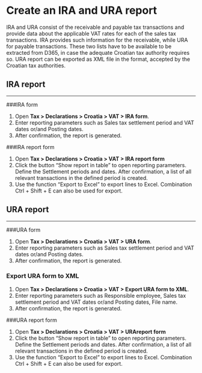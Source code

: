 # Create an IRA and URA report

IRA and URA consist of the receivable and payable tax transactions and provide data about the applicable VAT rates for each of the sales tax transactions. IRA provides such information for the receivable, while URA for payable transactions. These two lists have to be available to be extracted from D365, in case the adequate Croatian tax authority requires so. URA report can be exported as XML file in the format, accepted by the Croatian tax authorities.
 
## IRA report 
---
###IRA form

1. Open **Tax > Declarations > Croatia  > VAT > IRA form**.
2. Enter reporting parameters such as Sales tax settlement period and VAT dates or/and Posting dates. 
3. After confirmation, the report is generated. 

###IRA report form
1. Open **Tax > Declarations > Croatia > VAT > IRA report form**
2. Click the button “Show report in table” to open reporting parameters. Define the Settlement periods and dates. After confirmation, a list of all relevant transactions in the defined period is created.
3. Use the function “Export to Excel” to export lines to Excel. Combination Ctrl + Shift + E can also be used for export.

## URA report 
---
###URA form
1. Open **Tax > Declarations > Croatia > VAT > URA form**.
2. Enter reporting parameters such as Sales tax settlement period and VAT dates or/and Posting dates. 
3. After confirmation, the report is generated. 

### Export URA form to XML
1. Open **Tax > Declarations > Croatia > VAT > Export URA form to XML**.
2. Enter reporting parameters such as Responsible employee, Sales tax settlement period and VAT dates or/and Posting dates, File name. 
3. After confirmation, the report is generated. 

###URA report form
1. Open **Tax > Declarations > Croatia > VAT > URAreport form**
2. Click the button “Show report in table” to open reporting parameters. Define the Settlement periods and dates. After confirmation, a list of all relevant transactions in the defined period is created.
3. Use the function “Export to Excel” to export lines to Excel. Combination Ctrl + Shift + E can also be used for export.